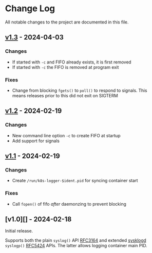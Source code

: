 Change Log
==========

All notable changes to the project are documented in this file.


[v1.3][] - 2024-04-03
---------------------

### Changes
 - If started with `-c` and FIFO already exists, it is first removed
 - If started with `-c` the FIFO is removed at program exit

### Fixes
 - Change from blocking `fgets()` to `poll()` to respond to signals.
   This means releases prior to this did not exit on SIGTERM


[v1.2][] - 2024-02-19
---------------------

### Changes
 - New command line option `-c` to create FIFO at startup
 - Add support for signals


[v1.1][] - 2024-02-19
---------------------

### Changes
 - Create `/run/k8s-logger-$ident.pid` for syncing container start

### Fixes
 - Call `fopen()` of fifo *after* daemonzing to prevent blocking


[v1.0][] - 2024-02-18
---------------------

Initial release.

Supports both the plain `syslog()` API [RFC3164][] and extended
[sysklogd][] `syslogp()` [RFC5424][] APIs.  The latter allows
logging container main PID.

[RFC3164]:  https://datatracker.ietf.org/doc/html/rfc3164
[RFC5424]:  https://datatracker.ietf.org/doc/html/rfc5424
[sysklogd]: https://github.com/troglobit/sysklogd

[v1.3]: https://github.com/kernelkit/k8s-logger/compare/v1.2...v1.3
[v1.2]: https://github.com/kernelkit/k8s-logger/compare/v1.1...v1.2
[v1.1]: https://github.com/kernelkit/k8s-logger/compare/v1.0...v1.1
